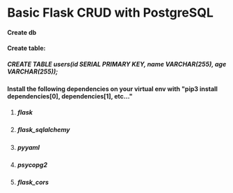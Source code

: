 # Basic Flask CRUD with PostgreSQL

#### Create db 

#### Create table: 
##### CREATE TABLE users(id SERIAL PRIMARY KEY, name VARCHAR(255), age VARCHAR(255));

#### Install the following dependencies on your virtual env with "pip3 install dependencies[0], dependencies[1], etc..."

1. ##### flask

2. ##### flask_sqlalchemy

3. ##### pyyaml

4. ##### psycopg2

4. ##### flask_cors
